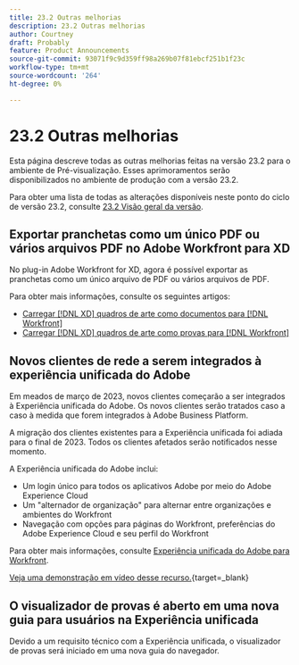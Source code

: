 ```yaml
---
title: 23.2 Outras melhorias
description: 23.2 Outras melhorias
author: Courtney
draft: Probably
feature: Product Announcements
source-git-commit: 93071f9c9d359ff98a269b07f81ebcf251b1f23c
workflow-type: tm+mt
source-wordcount: '264'
ht-degree: 0%

---
```


# 23.2 Outras melhorias

Esta página descreve todas as outras melhorias feitas na versão 23.2 para o ambiente de Pré-visualização. Esses aprimoramentos serão disponibilizados no ambiente de produção com a versão 23.2.

Para obter uma lista de todas as alterações disponíveis neste ponto do ciclo de versão 23.2, consulte [23.2 Visão geral da versão](/help/quicksilver/product-announcements/product-releases/23.2-release-activity/23-2-release-overview.md).

## Exportar pranchetas como um único PDF ou vários arquivos PDF no Adobe Workfront para XD

No plug-in Adobe Workfront for XD, agora é possível exportar as pranchetas como um único arquivo de PDF ou vários arquivos de PDF.

Para obter mais informações, consulte os seguintes artigos:

* [Carregar [!DNL XD] quadros de arte como documentos para [!DNL Workfront]](/help/quicksilver/workfront-integrations-and-apps/adobe-workfront-for-creative-cloud/wf-adobe-xd-docs.md)
* [Carregar [!DNL XD] quadros de arte como provas para [!DNL Workfront]](/help/quicksilver/workfront-integrations-and-apps/adobe-workfront-for-creative-cloud/wf-adobe-xd-proofs.md)

## Novos clientes de rede a serem integrados à experiência unificada do Adobe

Em meados de março de 2023, novos clientes começarão a ser integrados à Experiência unificada do Adobe. Os novos clientes serão tratados caso a caso à medida que forem integrados à Adobe Business Platform.

A migração dos clientes existentes para a Experiência unificada foi adiada para o final de 2023. Todos os clientes afetados serão notificados nesse momento.

A Experiência unificada do Adobe inclui:

* Um login único para todos os aplicativos Adobe por meio do Adobe Experience Cloud
* Um &quot;alternador de organização&quot; para alternar entre organizações e ambientes do Workfront
* Navegação com opções para páginas do Workfront, preferências do Adobe Experience Cloud e seu perfil do Workfront

Para obter mais informações, consulte [Experiência unificada do Adobe para Workfront](/help/quicksilver/workfront-basics/navigate-workfront/workfront-navigation/adobe-unified-experience.md).

[Veja uma demonstração em vídeo desse recurso.](https://video.tv.adobe.com/v/3412388/){target=_blank}

## O visualizador de provas é aberto em uma nova guia para usuários na Experiência unificada

Devido a um requisito técnico com a Experiência unificada, o visualizador de provas será iniciado em uma nova guia do navegador.